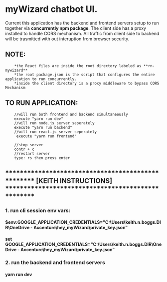 # myWizard chatbot UI.


Current this application has the backend and frontend servers setup to run together via **concurrently npm package**. The client side has a proxy installed to handle CORS mechanism. All traffic from client side to backend will be trasmitted with out interuption from browser security. 

##   NOTE:
        *the React files are inside the root directory labeled as **rn-mywizard**
        *the root package.json is the script that configures the entire application to run concurrently.
        *inside the client directory is a proxy middleware to bypass CORS Mechanism
    
##   TO RUN APPLICATION:
        //will run both frontend and backend simultaneously 
        execute "yarn run dev"
        //will run node.js server seperately
        execute "yarn run backend"
        //will run react.js server seperately
         execute "yarn run frontend"

        //stop server 
        contr + c
        //restart server
        type: rs then press enter

##     ************************************************** [KEITH INSTRUCTIONS] ************************************************** 
###     1. run cli session env vars: 

####    $env:GOOGLE_APPLICATION_CREDENTIALS="C:\Users\keith.n.boggs.DIR\OneDrive - Accenture\hey_myWizard\private_key.json"
####    set GOOGLE_APPLICATION_CREDENTIALS="C:\Users\keith.n.boggs.DIR\OneDrive - Accenture\hey_myWizard\private_key.json"

###     2. run the backend and frontend servers 
####    yarn run dev

